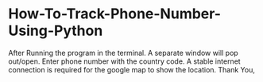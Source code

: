 # How-To-Track-Phone-Number-Using-Python
After Running the program in the terminal. 
A separate window will pop out/open.
Enter phone number with the country code.
A stable internet connection is required for the google map to show the location.
Thank You,
